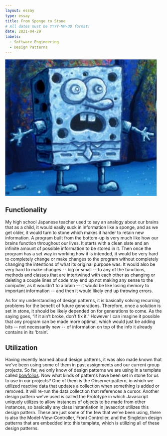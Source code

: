```yaml
---
layout: essay
type: essay
title: From Sponge to Stone
# All dates must be YYYY-MM-DD format!
date: 2021-04-29
labels:
  - Software Engineering
  - Design Patterns
---
```

<div class="ui images" size="100px">
  <img class="ui image" src="../images/Stone_SpongeBob.jpg">
</div>

## Functionality
My high school Japanese teacher used to say an analogy about our brains that as a child, it would easily suck in information like a sponge, and as we get older, it would turn to stone which makes it harder to retain new information. A program built from the bottom-up is very much like how our brains function throughout our lives. It starts with a clean slate and an infinite amount of possible information to be stored in it. Then once the program has a set way in working how it is intended, it would be very hard to completely change or make changes to the program without completely changing the intentions of what its original purpose was. It would also be very hard to make changes -- big or small -- to any of the functions, methods and classes that are intertwined with each other as changing or deleting a couple lines of code may end up not making any sense to the computer, as it wouldn’t to a brain -- it would be like losing memory to important information -- and then it would likely end up throwing errors. 
  
As for my understanding of design patterns, it is basically solving recurring problems for the benefit of future generations. Therefore, once a solution is set in stone, it should be likely depended on for generations to come. As the saying goes, “if it ain’t broke, don’t fix it.” However I can imagine it possible that any program can be made more optimal, which would just be adding bits -- not necessarily new -- of information on top of the info it already contains in its ‘brain’. 


## Utilization
Having recently learned about design patterns, it was also made known that we’ve been using some of them in past assignments and our current group projects. So far, we only know of design patterns we are using in a template called [bowfolios](https://github.com/bowfolios/bowfolios). Now what kinds of patterns have been set in stone for us to use in our projects? One of them is the Observer pattern, in which we utilized reactive data that updates a collection when something is added or removed. It will re-run the data collection that references a cursor. Another design pattern we’ve used is called the Prototype in which Javascript uniquely utilizes to allow instances of objects to be made from other instances, so basically any class instantiation in javascript utilizes this design pattern. These are just some of the few that we’ve been using, there is also the Model-View-Controller, Front Controller, and the Singleton design patterns that are embedded into this template, which is  utilizing all of these design patterns. 


